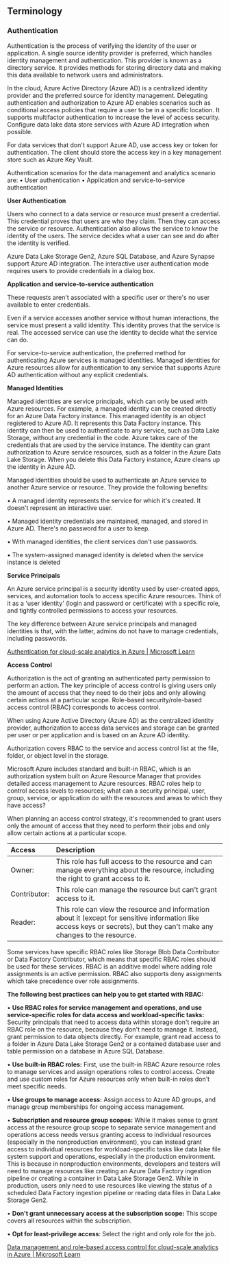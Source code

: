 ## Terminology

### Authentication

Authentication is the process of verifying the identity of the user or application. A single source identity provider is preferred, which handles identity management and authentication. This provider is known as a directory service. It provides methods for storing directory data and making this data available to network users and administrators.

In the cloud, Azure Active Directory (Azure AD) is a centralized identity provider and the preferred source for identity management. Delegating authentication and authorization to Azure AD enables scenarios such as conditional access policies that require a user to be in a specific location. It supports multifactor authentication to increase the level of access security. Configure data lake data store services with Azure AD integration when possible.

For data services that don't support Azure AD, use access key or token for authentication. The client should store the access key in a key management store such as Azure Key Vault.

Authentication scenarios for the data management and analytics scenario are:
•	User authentication
•	Application and service-to-service authentication

**User Authentication** 

Users who connect to a data service or resource must present a credential. This credential proves that users are who they claim. Then they can access the service or resource. Authentication also allows the service to know the identity of the users. The service decides what a user can see and do after the identity is verified.

Azure Data Lake Storage Gen2, Azure SQL Database, and Azure Synapse support Azure AD integration. The interactive user authentication mode requires users to provide credentials in a dialog box.

**Application and service-to-service authentication**

These requests aren't associated with a specific user or there's no user available to enter credentials.

Even if a service accesses another service without human interactions, the service must present a valid identity. This identity proves that the service is real. The accessed service can use the identity to decide what the service can do.

For service-to-service authentication, the preferred method for authenticating Azure services is managed identities. Managed identities for Azure resources allow for authentication to any service that supports Azure AD authentication without any explicit credentials. 

**Managed Identities**

Managed identities are service principals, which can only be used with Azure resources. For example, a managed identity can be created directly for an Azure Data Factory instance. This managed identity is an object registered to Azure AD. It represents this Data Factory instance. This identity can then be used to authenticate to any service, such as Data Lake Storage, without any credential in the code. Azure takes care of the credentials that are used by the service instance. The identity can grant authorization to Azure service resources, such as a folder in the Azure Data Lake Storage. When you delete this Data Factory instance, Azure cleans up the identity in Azure AD.

Managed identities should be used to authenticate an Azure service to another Azure service or resource. They provide the following benefits:

•	A managed identity represents the service for which it's created. It doesn't represent an interactive user.

•	Managed identity credentials are maintained, managed, and stored in Azure AD. There's no password for a user to keep.

•	With managed identities, the client services don't use passwords.

•	The system-assigned managed identity is deleted when the service instance is deleted

**Service Principals**

An Azure service principal is a security identity used by user-created apps, services, and automation tools to access specific Azure resources. Think of it as a 'user identity' (login and password or certificate) with a specific role, and tightly controlled permissions to access your resources.

The key difference between Azure service principals and managed identities is that, with the latter, admins do not have to manage credentials, including passwords.

[Authentication for cloud-scale analytics in Azure | Microsoft Learn](https://docs.microsoft.com/en-us/azure/cloud-adoption-framework/scenarios/data-management/secure-authentication)

**Access Control**

Authorization is the act of granting an authenticated party permission to perform an action. The key principle of access control is giving users only the amount of access that they need to do their jobs and only allowing certain actions at a particular scope. Role-based security/role-based access control (RBAC) corresponds to access control.

When using Azure Active Directory (Azure AD) as the centralized identity provider, authorization to access data services and storage can be granted per user or per application and is based on an Azure AD identity. 

Authorization covers RBAC to the service and access control list at the file, folder, or object level in the storage.

Microsoft Azure includes standard and built-in RBAC, which is an authorization system built on Azure Resource Manager that provides detailed access management to Azure resources. RBAC roles help to control access levels to resources; what can a security principal, user, group, service, or application do with the resources and areas to which they have access?

When planning an access control strategy, it's recommended to grant users only the amount of access that they need to perform their jobs and only allow certain actions at a particular scope.

| Access       | Description                                                  |
| :----------- | :----------------------------------------------------------- |
| Owner:       | This role has full access to the resource and can manage everything about the resource, including the right to grant access to it. |
| Contributor: | This role can manage the resource but can't grant access to it. |
| Reader:      | This role can view the resource and information about it (except for sensitive information like access keys or secrets), but they can't make any changes to the resource. |


Some services have specific RBAC roles like Storage Blob Data Contributor or Data Factory Contributor, which means that specific RBAC roles should be used for these services. RBAC is an additive model where adding role assignments is an active permission. RBAC also supports deny assignments which take precedence over role assignments.

**The following best practices can help you to get started with RBAC:**

•	**Use RBAC roles for service management and operations, and use service-specific roles for data access and workload-specific tasks:**  Security principals that need to access data within storage don't require an RBAC role on the resource, because they don't need to manage it. Instead, grant permission to data objects directly. For example, grant read access to a folder in Azure Data Lake Storage Gen2 or a contained database user and table permission on a database in Azure SQL Database.

•	**Use built-in RBAC roles:** First, use the built-in RBAC Azure resource roles to manage services and assign operations roles to control access. Create and use custom roles for Azure resources only when built-in roles don't meet specific needs.

•	**Use groups to manage access:** Assign access to Azure AD groups, and manage group memberships for ongoing access management.

•	**Subscription and resource group scopes:** While it makes sense to grant access at the resource group scope to separate service management and operations access needs versus granting access to individual resources (especially in the nonproduction environment), you can instead grant access to individual resources for workload-specific tasks like data lake file system support and operations, especially in the production environment. This is because in nonproduction environments, developers and testers will need to manage resources like creating an Azure Data Factory ingestion pipeline or creating a container in Data Lake Storage Gen2. While in production, users only need to use resources like viewing the status of a scheduled Data Factory ingestion pipeline or reading data files in Data Lake Storage Gen2.

•	**Don't grant unnecessary access at the subscription scope:** This scope covers all resources within the subscription.

•	**Opt for least-privilege access**: Select the right and only role for the job.

[Data management and role-based access control for cloud-scale analytics in Azure | Microsoft Learn](https://learn.microsoft.com/en-us/azure/cloud-adoption-framework/scenarios/cloud-scale-analytics/secure-analytics-role-based-access-control)
